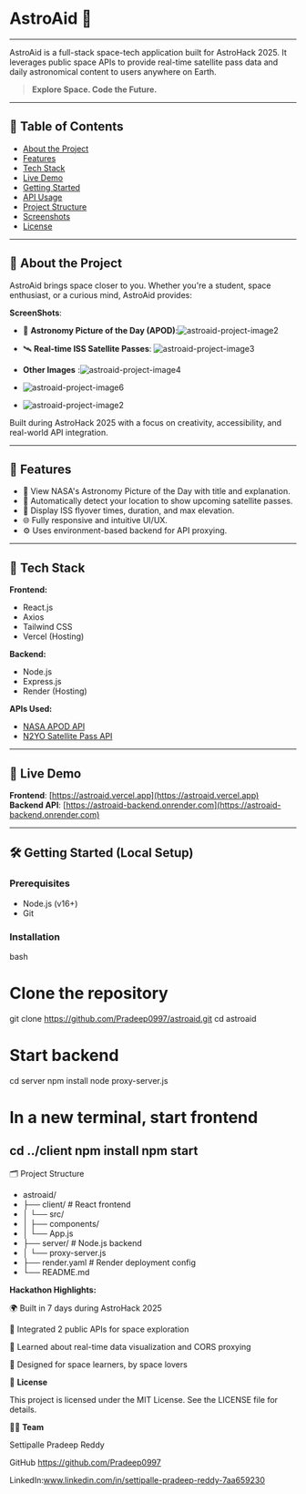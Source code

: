 # AstroAid 🚀


---
AstroAid is a full-stack space-tech application built for AstroHack 2025. It leverages public space APIs to provide real-time satellite pass data and daily astronomical content to users anywhere on Earth.

> **Explore Space. Code the Future.**

---

## 🌌 Table of Contents

- [About the Project](#about-the-project)
- [Features](#features)
- [Tech Stack](#tech-stack)
- [Live Demo](#live-demo)
- [Getting Started](#getting-started)
- [API Usage](#api-usage)
- [Project Structure](#project-structure)
- [Screenshots](#screenshots)
- [License](#license)

---



## 📖 About the Project

AstroAid brings space closer to you. Whether you're a student, space enthusiast, or a curious mind, AstroAid provides:



**ScreenShots**: 


- 🌠 **Astronomy Picture of the Day (APOD)**:![astroaid-project-image2](https://github.com/user-attachments/assets/6bf2f04f-a83a-40f3-a295-ffaba713feed)



- 🛰️ **Real-time ISS Satellite Passes**: ![astroaid-project-image3](https://github.com/user-attachments/assets/d034cada-a201-4893-b986-efd5bfdaa02f)

  
- **Other Images** :![astroaid-project-image4](https://github.com/user-attachments/assets/2e27ec22-731b-4338-bf33-56abcd72fb31)

  
- ![astroaid-project-image6](https://github.com/user-attachments/assets/a74268e4-f011-4bcb-8af7-5cc23a25c165)




- ![astroaid-project-image2](https://github.com/user-attachments/assets/a250b780-6e55-4c38-8928-eae29fd5f492)







Built during AstroHack 2025 with a focus on creativity, accessibility, and real-world API integration.

---



## 🚀 **Features**



- 🔭 View NASA's Astronomy Picture of the Day with title and explanation.
- 📍 Automatically detect your location to show upcoming satellite passes.
- 📡 Display ISS flyover times, duration, and max elevation.
- 🌐 Fully responsive and intuitive UI/UX.
- ⚙️ Uses environment-based backend for API proxying.

---





## 🧰 Tech Stack

**Frontend:**

- React.js
- Axios
- Tailwind CSS
- Vercel (Hosting)

**Backend:**

- Node.js
- Express.js
- Render (Hosting)

**APIs Used:**

- [NASA APOD API](https://api.nasa.gov/)
- [N2YO Satellite Pass API](https://www.n2yo.com/api/)

---








## 🔗 Live Demo

**Frontend**: [https://astroaid.vercel.app](https://astroaid.vercel.app)  
**Backend API**: [https://astroaid-backend.onrender.com](https://astroaid-backend.onrender.com)

---




## 🛠️ Getting Started (Local Setup)

### Prerequisites

- Node.js (v16+)
- Git

### Installation

bash
# Clone the repository
git clone https://github.com/Pradeep0997/astroaid.git
cd astroaid

# Start backend
cd server
npm install
node proxy-server.js

# In a new terminal, start frontend
cd ../client
npm install
npm start
---




🗂️ Project Structure

- astroaid/
- ├── client/         # React frontend
-  │   └── src/
-  │       ├── components/
-  │       └── App.js
- ├── server/         # Node.js backend
-  │   └── proxy-server.js
- ├── render.yaml     # Render deployment config
- └── README.md







**Hackathon Highlights:**

🌍 Built in 7 days during AstroHack 2025

🎯 Integrated 2 public APIs for space exploration

🧠 Learned about real-time data visualization and CORS proxying

🤝 Designed for space learners, by space lovers



📜 **License**

This project is licensed under the MIT License.
See the LICENSE file for details.




👨‍🚀 **Team**


Settipalle Pradeep Reddy


GitHub https://github.com/Pradeep0997

LinkedIn:www.linkedin.com/in/settipalle-pradeep-reddy-7aa659230


